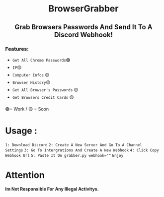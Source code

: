 <center><h1>BrowserGrabber</h1></center>

<center><h2>Grab Browsers Passwords And Send It To A Discord Webhook!</h2></center> 
<h3>Features:</h3>

- `Get All Chrome Passwords`🟢
- `IP`🟡
- `Computer Infos` 🟡
- `Browser History`🟡
- `Get All Browser's Passwords` 🟡
- `Get Browsers Credit Cards` 🟡

🟢= Work  / 🟡 = Soon
# Usage : 

`1: Download Discord`
`2: Create A New Server And Go To A Channel Settings`
`3: Go To Intergrations And Create A New Webhook`
`4: Click Copy Webhook Url`
`5: Paste It On grabber.py webhook=""`
`Enjoy`
# Attention

**Im Not Responsible For Any Illegal Activitys.**
